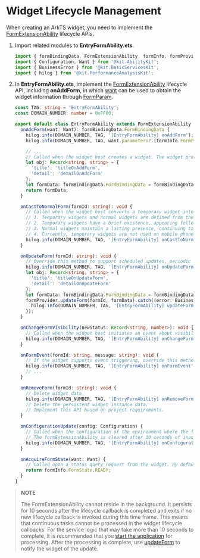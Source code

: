 # Widget Lifecycle Management


When creating an ArkTS widget, you need to implement the [FormExtensionAbility](../reference/apis-form-kit/js-apis-app-form-formExtensionAbility.md) lifecycle APIs.

1. Import related modules to **EntryFormAbility.ets**.
    ```ts
    import { formBindingData, FormExtensionAbility, formInfo, formProvider } from '@kit.FormKit';
    import { Configuration, Want } from '@kit.AbilityKit';
    import { BusinessError } from '@kit.BasicServicesKit';
    import { hilog } from '@kit.PerformanceAnalysisKit';
    ```

2. In **EntryFormAbility.ets**, implement the [FormExtensionAbility](../reference/apis-form-kit/js-apis-app-form-formExtensionAbility.md) lifecycle API, including **onAddForm**, in which [want](../reference/apis-ability-kit/js-apis-app-ability-want.md) can be used to obtain the widget information through [FormParam](../reference/apis-form-kit/js-apis-app-form-formInfo.md#formparam).
      ```ts
      const TAG: string = 'EntryFormAbility';
      const DOMAIN_NUMBER: number = 0xFF00;
    
      export default class EntryFormAbility extends FormExtensionAbility {
        onAddForm(want: Want): formBindingData.FormBindingData {
          hilog.info(DOMAIN_NUMBER, TAG, '[EntryFormAbility] onAddForm');
          hilog.info(DOMAIN_NUMBER, TAG, want.parameters?.[formInfo.FormParam.NAME_KEY] as string);
    
          // ...
          // Called when the widget host creates a widget. The widget provider should return the widget data binding class.
          let obj: Record<string, string> = {
            'title': 'titleOnAddForm',
            'detail': 'detailOnAddForm'
          };
          let formData: formBindingData.FormBindingData = formBindingData.createFormBindingData(obj);
          return formData;
        }
    
        onCastToNormalForm(formId: string): void {
          // Called when the widget host converts a temporary widget into a normal one. The widget provider should respond to the conversion.
          // 1. Temporary widgets and normal widgets are defined from the viewpoint of the widget host.
          // 2. Temporary widgets have a brief existence, appearing following particular events or user interactions and vanishing automatically upon task completion.
          // 3. Normal widgets maintain a lasting presence, continuing to exist unless explicitly removed or altered by the user. Function widgets developed in normal cases are normal widgets.
          // 4. Currently, temporary widgets are not used on mobile phones.
          hilog.info(DOMAIN_NUMBER, TAG, '[EntryFormAbility] onCastToNormalForm');
        }
    
        onUpdateForm(formId: string): void {
          // Override this method to support scheduled updates, periodic updates, or updates requested by the widget host.
          hilog.info(DOMAIN_NUMBER, TAG, '[EntryFormAbility] onUpdateForm');
          let obj: Record<string, string> = {
            'title': 'titleOnUpdateForm',
            'detail': 'detailOnUpdateForm'
          };
          let formData: formBindingData.FormBindingData = formBindingData.createFormBindingData(obj);
          formProvider.updateForm(formId, formData).catch((error: BusinessError) => {
            hilog.info(DOMAIN_NUMBER, TAG, '[EntryFormAbility] updateForm, error:' + JSON.stringify(error));
          });
        }
    
        onChangeFormVisibility(newStatus: Record<string, number>): void {
          // Called when the widget host initiates an event about visibility changes. The widget provider should do something to respond to the notification. This callback takes effect only for system applications.
          hilog.info(DOMAIN_NUMBER, TAG, '[EntryFormAbility] onChangeFormVisibility');
        }
    
        onFormEvent(formId: string, message: string): void {
          // If the widget supports event triggering, override this method and implement the trigger.
          hilog.info(DOMAIN_NUMBER, TAG, '[EntryFormAbility] onFormEvent');
          // ...
        }
    
        onRemoveForm(formId: string): void {
          // Delete widget data.
          hilog.info(DOMAIN_NUMBER, TAG, '[EntryFormAbility] onRemoveForm');
          // Delete the persistent widget instance data.
          // Implement this API based on project requirements.
        }
    
        onConfigurationUpdate(config: Configuration) {
          // Called when the configuration of the environment where the formExtensionAbility is running is being updated.
          // The formExtensionAbility is cleared after 10 seconds of inactivity.
          hilog.info(DOMAIN_NUMBER, TAG, '[EntryFormAbility] onConfigurationUpdate:' + JSON.stringify(config));
        }
    
        onAcquireFormState(want: Want) {
          // Called upon a status query request from the widget. By default, the initial widget state is returned.
          return formInfo.FormState.READY;
        }
      }
      ```

> **NOTE**
>
> The FormExtensionAbility cannot reside in the background. It persists for 10 seconds after the lifecycle callback is completed and exits if no new lifecycle callback is invoked during this time frame. This means that continuous tasks cannot be processed in the widget lifecycle callbacks. For the service logic that may take more than 10 seconds to complete, it is recommended that you [start the application](arkts-ui-widget-event-uiability.md) for processing. After the processing is complete, use [updateForm](../reference/apis-form-kit/js-apis-app-form-formProvider.md#updateform) to notify the widget of the update.
